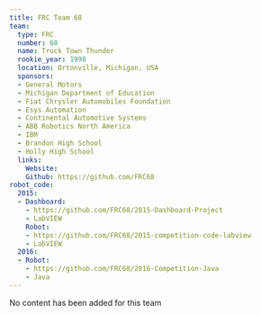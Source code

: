 ```yaml
---
title: FRC Team 68
team:
  type: FRC
  number: 68
  name: Truck Town Thunder
  rookie_year: 1998
  location: Ortonville, Michigan, USA
  sponsors:
  - General Motors
  - Michigan Department of Education
  - Fiat Chrysler Automobiles Foundation
  - Esys Automation
  - Continental Automotive Systems
  - ABB Robotics North America
  - IBM
  - Brandon High School
  - Holly High School
  links:
    Website: 
    Github: https://github.com/FRC68
robot_code:
  2015:
  - Dashboard:
    - https://github.com/FRC68/2015-Dashboard-Project
    - LabVIEW
    Robot:
    - https://github.com/FRC68/2015-competition-code-labview
    - LabVIEW
  2016:
  - Robot:
    - https://github.com/FRC68/2016-Competition-Java
    - Java
---
```


No content has been added for this team